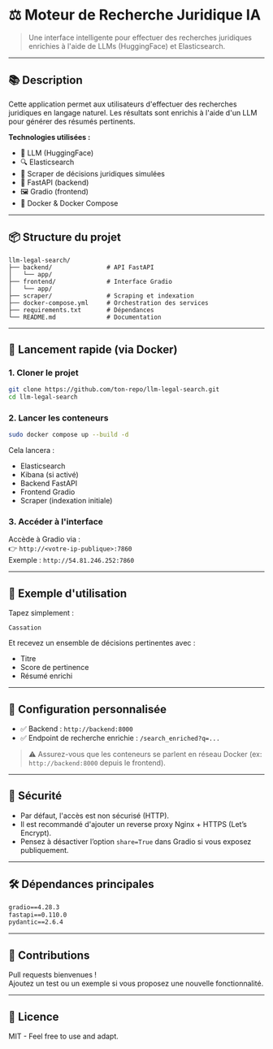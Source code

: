 # ⚖️ Moteur de Recherche Juridique IA

> Une interface intelligente pour effectuer des recherches juridiques enrichies à l'aide de LLMs (HuggingFace) et Elasticsearch.

---

## 📚 Description

Cette application permet aux utilisateurs d'effectuer des recherches juridiques en langage naturel. Les résultats sont enrichis à l'aide d'un LLM pour générer des résumés pertinents.

**Technologies utilisées :**
- 🧠 LLM (HuggingFace)
- 🔍 Elasticsearch
- 🧰 Scraper de décisions juridiques simulées
- 🧪 FastAPI (backend)
- 🖼️ Gradio (frontend)
- 🐳 Docker & Docker Compose

---

## 📦 Structure du projet

```
llm-legal-search/
├── backend/               # API FastAPI
│   └── app/
├── frontend/              # Interface Gradio
│   └── app/
├── scraper/               # Scraping et indexation
├── docker-compose.yml     # Orchestration des services
├── requirements.txt       # Dépendances
└── README.md              # Documentation
```

---

## 🚀 Lancement rapide (via Docker)

### 1. Cloner le projet

```bash
git clone https://github.com/ton-repo/llm-legal-search.git
cd llm-legal-search
```

### 2. Lancer les conteneurs

```bash
sudo docker compose up --build -d
```

Cela lancera :
- Elasticsearch
- Kibana (si activé)
- Backend FastAPI
- Frontend Gradio
- Scraper (indexation initiale)

### 3. Accéder à l'interface

Accède à Gradio via :  
👉 `http://<votre-ip-publique>:7860`  
Exemple : `http://54.81.246.252:7860`

---

## 🧪 Exemple d'utilisation

Tapez simplement :

```
Cassation
```

Et recevez un ensemble de décisions pertinentes avec :
- Titre
- Score de pertinence
- Résumé enrichi

---

## 🔧 Configuration personnalisée

- ✅ Backend : `http://backend:8000`
- ✅ Endpoint de recherche enrichie : `/search_enriched?q=...`

> ⚠️ Assurez-vous que les conteneurs se parlent en réseau Docker (ex: `http://backend:8000` depuis le frontend).

---

## 🔐 Sécurité

- Par défaut, l'accès est non sécurisé (HTTP).
- Il est recommandé d'ajouter un reverse proxy Nginx + HTTPS (Let’s Encrypt).
- Pensez à désactiver l’option `share=True` dans Gradio si vous exposez publiquement.

---

## 🛠️ Dépendances principales

```txt
gradio==4.28.3
fastapi==0.110.0
pydantic==2.6.4
```

---

## 🙌 Contributions

Pull requests bienvenues !  
Ajoutez un test ou un exemple si vous proposez une nouvelle fonctionnalité.

---

## 📄 Licence

MIT - Feel free to use and adapt.
